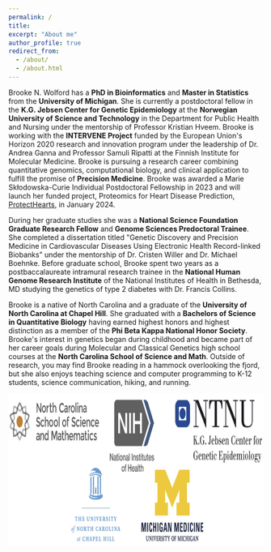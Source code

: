 ```yaml
---
permalink: /
title:
excerpt: "About me"
author_profile: true
redirect_from: 
  - /about/
  - /about.html
---
```

 
Brooke N. Wolford has a **PhD in Bioinformatics** and **Master in Statistics** from the **University of Michigan**. She is currently a postdoctoral fellow in the **K.G. Jebsen Center for Genetic Epidemiology** at the **Norwegian University of Science and Technology** in the Department for Public Health and Nursing under the mentorship of Professor Kristian Hveem. Brooke is working with the **INTERVENE Project** funded by the European Union's Horizon 2020 research and innovation program under the leadership of Dr. Andrea Ganna and Professor Samuli Ripatti at the Finnish Institute for Molecular Medicine. Brooke is pursuing a research career combining quantitative genomics, computational biology, and clinical application to fulfill the promise of **Precision Medicine**. Brooke was awarded a Marie Skłodowska-Curie Individual Postdoctoral Fellowship in 2023 and will launch her funded project, Proteomics for Heart Disease Prediction, [ProtectHearts](https://www.ntnu.edu/huntgenes/protecthearts), in January 2024.

During her graduate studies she was a **National Science Foundation Graduate Research Fellow** and **Genome Sciences Predoctoral Trainee**. She completed a dissertation titled "Genetic Discovery and Precision Medicine in Cardiovascular Diseases Using Electronic Health Record-linked Biobanks" under the mentorship of Dr. Cristen Willer and Dr. Michael Boehnke. Before graduate school, Brooke spent two years as a postbaccalaureate intramural research trainee in the **National Human Genome Research Institute** of the National Institutes of Health in Bethesda, MD studying the genetics of type 2 diabetes with Dr. Francis Collins. 

Brooke is a native of North Carolina and a graduate of the **University of North Carolina at Chapel Hill**. She graduated with a **Bachelors of Science in Quantitative Biology** having earned highest honors and highest distinction as a member of the **Phi Beta Kappa National Honor Society**. Brooke's interest in genetics began during childhood and became part of her career goals during Molecular and Classical Genetics high school courses at the **North Carolina School of Science and Math**. Outside of research, you may find Brooke reading in a hammock overlooking the fjord, but she also enjoys teaching science and computer programming to K-12 students, science communication, hiking, and running.  
  
  
<center><img src="/images/logos.jpg" height="300"></center>  

